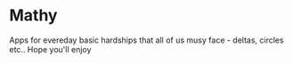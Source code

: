 # Mathy
Apps for evereday basic hardships that all of us musy face - deltas, circles etc.. Hope you'll enjoy
